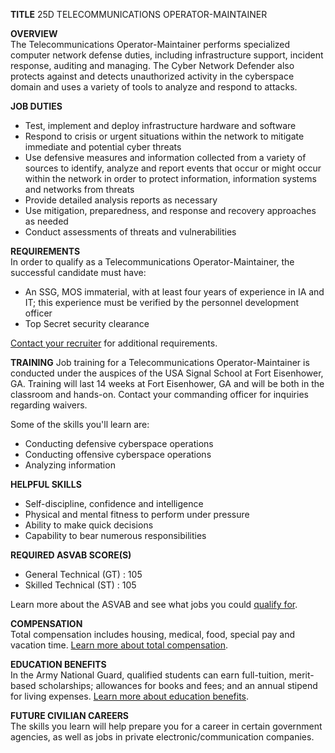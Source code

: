 
**TITLE**
25D TELECOMMUNICATIONS OPERATOR-MAINTAINER

**OVERVIEW**  
The Telecommunications Operator-Maintainer performs specialized computer network defense duties, including infrastructure support, incident response, auditing and managing. The Cyber Network Defender also protects against and detects unauthorized activity in the cyberspace domain and uses a variety of tools to analyze and respond to attacks.  
  
**JOB DUTIES**

-   Test, implement and deploy infrastructure hardware and software
-   Respond to crisis or urgent situations within the network to mitigate immediate and potential cyber threats
-   Use defensive measures and information collected from a variety of sources to identify, analyze and report events that occur or might occur within the network in order to protect information, information systems and networks from threats
-   Provide detailed analysis reports as necessary
-   Use mitigation, preparedness, and response and recovery approaches as needed
-   Conduct assessments of threats and vulnerabilities

  
**REQUIREMENTS**  
In order to qualify as a Telecommunications Operator-Maintainer, the successful candidate must have:

-   An SSG, MOS immaterial, with at least four years of experience in IA and IT; this experience must be verified by the personnel development officer
-   Top Secret security clearance

[Contact your recruiter](https://www.nationalguard.com/get-started)  for additional requirements.

**TRAINING**
Job training for a Telecommunications Operator-Maintainer is conducted under the auspices of the USA Signal School at Fort Eisenhower, GA. Training will last 14 weeks at Fort Eisenhower, GA and will be both in the classroom and hands-on. Contact your commanding officer for inquiries regarding waivers.

Some of the skills you'll learn are:

-   Conducting defensive cyberspace operations
-   Conducting offensive cyberspace operations
-   Analyzing information  
      
    

**HELPFUL SKILLS**

-   Self-discipline, confidence and intelligence
-   Physical and mental fitness to perform under pressure
-   Ability to make quick decisions
-   Capability to bear numerous responsibilities  
      
    

**REQUIRED ASVAB SCORE(S)**

-   General Technical (GT) : 105
-   Skilled Technical (ST) : 105

Learn more about the ASVAB and see what jobs you could  [qualify for](https://www.nationalguard.com/eligibility).  
  
**COMPENSATION**  
Total compensation includes housing, medical, food, special pay and vacation time.  [Learn more about total compensation](https://www.nationalguard.com/benefits).  
  

**EDUCATION BENEFITS**  
In the Army National Guard, qualified students can earn full-tuition, merit-based scholarships; allowances for books and fees; and an annual stipend for living expenses.  [Learn more about education benefits](https://www.nationalguard.com/education).  
  
**FUTURE CIVILIAN CAREERS**  
The skills you learn will help prepare you for a career in certain government agencies, as well as jobs in private electronic/communication companies.